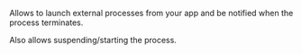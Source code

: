 ﻿Allows to launch external processes from your app and be notified when the 
process terminates.

Also allows suspending/starting the process.